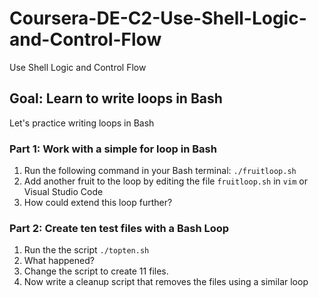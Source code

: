 # Coursera-DE-C2-Use-Shell-Logic-and-Control-Flow
Use Shell Logic and Control Flow

## Goal:   Learn to write loops in Bash

Let's practice writing loops in Bash

### Part 1: Work with a simple for loop in Bash

1.  Run the following command in your Bash terminal:  `./fruitloop.sh`
2.  Add another fruit to the loop by editing the file `fruitloop.sh` in `vim` or Visual Studio Code
3.  How could extend this loop further?

### Part 2: Create ten test files with a Bash Loop

1. Run the the script `./topten.sh`
2. What happened?
3. Change the script to create 11 files.
4. Now write a cleanup script that removes the files using a similar loop
